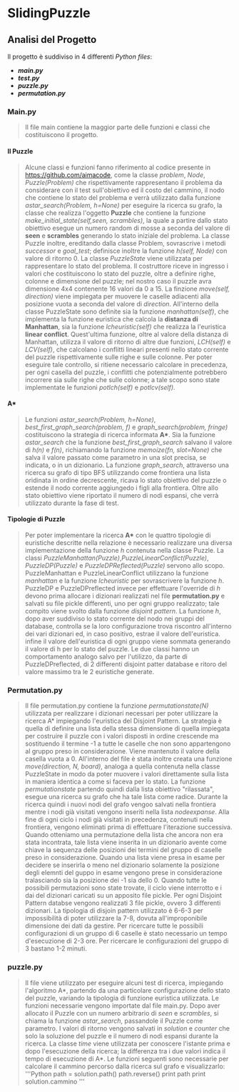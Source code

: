 # SlidingPuzzle

## Analisi del Progetto

Il progetto è suddiviso in 4 differenti *Python files*:
- ***main.py***
- ***test.py***
- ***puzzle.py***
- ***permutation.py***

### Main.py

> Il file main contiene la maggior parte delle funzioni e classi che costituiscono il progetto.

#### Il Puzzle

> Alcune classi e funzioni fanno riferimento al codice presente in https://github.com/aimacode, come la classe *problem*, *Node*, 
*Puzzle(Problem)* che rispettivamente rappresentano il problema da considerare con il test sull'obiettivo ed il costo del cammino, il nodo che contiene lo stato del problema e verrà utilizzato dalla funzione *astar_search(Problem, h=None)* per eseguire la ricerca su grafo, la classe che realizza l'oggetto **Puzzle** che contiene la funzione *make_initial_state(self,seen, scrambles)*, la quale a partire dallo stato obiettivo esegue un numero random di mosse a seconda del valore di **seen** e **scrambles** generando lo stato iniziale del problema. La classe Puzzle  inoltre, ereditando dalla classe Problem, sovrascrive i metodi *successor* e *goal_test*; definisce inoltre la funzione *h(self, Node)* con valore di ritorno 0. La classe *PuzzleState* viene utilizzata per rappresentare lo stato del problema. Il costruttore riceve in ingresso i valori che costituiscono lo stato del puzzle, oltre a definire righe, colonne e dimensione del puzzle; nel nostro caso il puzzle avra dimensione 4x4 contenente  16 valori da 0 a 15. La finzione *move(self, direction)* viene impiegata per muovere le caselle adiacenti alla posizione vuota a seconda del valore di *direction*. All'interno della classe PuzzleState sono definite sia la funzione *manhattan(self)*, che 
implementa la funzione euristica che calcola la **distanza di Manhattan**, sia la funzione *lcheuristic(self)* che realizza la 
l'euristica **linear conflict**. Quest'ultima funzione, oltre al valore della distanza di Manhattan, utilizza il valore di ritorno di altre due funzioni, *LCH(self)* e *LCV(self)*, che calcolano i conflitti lineari presenti nello stato corrente del puzzle rispettivamente sulle righe e sulle colonne. Per poter eseguire tale controllo, si ritiene necessario calcolare in precedenza, per ogni casella del puzzle, i conflitti che potenzialmente potrebbero incorrere sia sulle righe che sulle colonne; a tale scopo sono state implementate le funzioni *potlch(self)* e *potlcv(self)*. 

#### A*

> Le funzioni *astar_search(Problem, h=None)*, *best_first_graph_search(problem, f)* e *graph_search(problem, fringe)* costituiscono la strategia di ricerca informata **A\***. Sia la funzione *astar_search* che la funzione *best_first_graph_search* salvano il valore di *h(n)* e *f(n)*, richiamando la funzione *memoize(fn, slot=None)* che salva il valore passato come parametro in una slot precisa, se indicata, o in un dizionario. La funzione *graph_search*, attraverso una ricerca su grafo di tipo BFS utilizzando come frontiera una lista oridinata in ordine decrescente, ricava lo stato obiettivo del puzzle o estende il nodo corrente aggiungedo i figli alla frontiera. Oltre allo stato obiettivo viene riportato il numero di nodi espansi, che verrà utilizzato durante la fase di test.

#### Tipologie di Puzzle

> Per poter implementare la ricerca **A\*** con le quattro tipologie di euristiche descritte nella relazione è necessario realizzare una diversa implementazione della funzione *h* contenuta nella classe Puzzle. La classi *PuzzleManhattan(Puzzle)*,*PuzzleLinearConflict(Puzzle)*, *PuzzleDP(Puzzle)* e *PuzzleDPReflected(Puzzle)* servono allo scopo.
PuzzleManhattan e PuzzleLinearConflict utilizzano la funzione *manhattan* e la funzione *lcheuristic* per sovrascrivere la funzione *h*. PuzzleDP e PuzzleDPreflected invece per effettuare l'override di *h* devono prima allocare i dizionari realizzati nel file **permutation.py** e salvati su file pickle differenti, uno per ogni gruppo realizzato; tale compito viene svolto dalla funzione *disjoint pattern*. La funzione *h*, dopo aver suddiviso lo stato corrente del nodo nei gruppi del database, controlla se la loro configurazione trova riscontro all'interno dei vari dizionari ed, in caso positivo, estrae il valore dell'euristica. infine il valore dell'euristica di ogni gruppo viene sommata generando il valore di h per lo stato del puzzle. Le due classi hanno un comportamento analogo salvo per l'utilizzo, da parte di PuzzleDPreflected, di 2 differenti disjoint patter database e ritoro del valore massimo tra le 2 euristiche generate.  

### Permutation.py
> Il file permutation.py contiene la funzione *permutationstate(N)* utilizzata per realizzare i dizionari necessari per poter utilizzare la ricerca A\* impiegando l'euristica del Disjoint Pattern. La strategia è quella di definire una lista della stessa dimensione di quella impiegata per costruire il puzzle con i valori disposti in ordine crescende ma sostituendo il termine -1 a tutte le caselle che non sono appartengono al gruppo preso in considerazione. Viene mantenuto il valore della casella vuota a 0. All'interno del file è stata inoltre creata una funzione *move(direction, N, board)*, analoga a quella contenuta nella classe PuzzleState in modo da poter muovere i valori direttamente sulla lista in maniera identica a come si faceva per lo stato. La funzione *permutationstate* partendo quindi dalla lista obiettivo "rilassata", esegue una ricerca su grafo che ha tale lista come radice. Durante la ricerca quindi i nuovi nodi del grafo vengoo salvati nella frontiera mentre i nodi già visitati vengono inseriti nella lista *nodeexpanse*. Alla fine di ogni ciclo i nodi già visitati in precedenza, contenuti nella frontiera, vengono eliminati prima di effettuare l'iterazione successiva. Quando otteniamo una permutazione della lista che ancora non era stata incontrata, tale lista viene inserita in un dizionario avente come chiave la sequenza delle posizioni dei termini del gruppo di caselle preso in considerazione. Quando una lista viene presa in esame per decidere se inserirla o meno nel dizionario solamente la posizione degli elemnti del guppo in esame vengono prese in considerazione tralasciando sia la posizione dei -1 sia dello 0. Quando tutte le possibili permutazioni sono state trovate, il ciclo viene interrotto e i dai del dizionari caricati su un apposito file pickle. Per ogni Disjoint Pattern databse vengono realizzati 3 file pickle, ovvero 3 differenti dizionari. La tipologia di disjoin pattern utilizzato è 6-6-3 per impossibilità di poter utilizzare la 7-8, dovuta all'improponibile dimensione dei dati da gestire. Per ricercare tutte le possibili configurazioni di un gruppo di 6 caselle è stato necessario un tempo d'esecuzione di 2-3 ore. Per ricercare le configurazioni del gruppo di 3 bastano 1-2 minuti.    

### puzzle.py 
> Il file viene utilizzato per eseguire alcuni test di ricerca, impiegando l'algoritmo A\*, partendo da una particolare configurazione dello stato del puzzle, variando la tipologia di funzione euristica utilizzata. Le funzioni necessarie vengono importate dal file main.py. Dopo aver allocato il Puzzle con un numero arbitrario di *seen* e *scrambles*, si chiama la funzione *astar_search*, passandole il Puzzle come parametro. I valori di ritorno vengono salvati in *solution* e *counter* che solo la soluzione del puzzle e il numero di nodi espansi durante la ricerca. La classe *time* viene utilizzata per conoscere l'istante prima e dopo l'esecuzione della ricerca; la differenza tra i due valori indica il tempo di esecuzione di A\*. Le funzioni seguenti sono necessarie per calcolare il cammino percorso dalla ricerca sul grafo e visualizzarlo:
'''Python
path = solution.path()
path.reverse()
print path
print solution.cammino
'''

